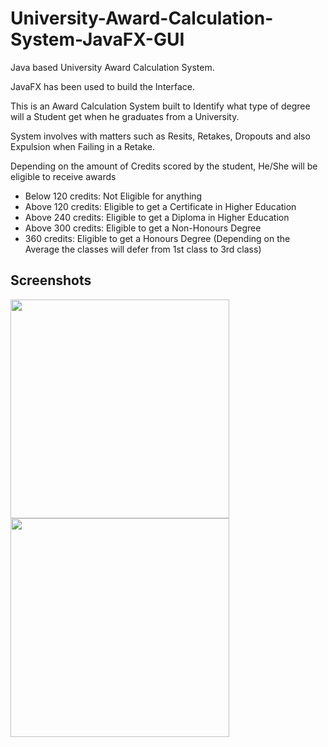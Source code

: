 # University-Award-Calculation-System-JavaFX-GUI

Java based University Award Calculation System. 

JavaFX has been used to build the Interface.

This is an Award Calculation System built to Identify what type of degree will a Student get when he graduates from a University. 

System involves with matters such as Resits, Retakes, Dropouts and also Expulsion when Failing in a Retake.

Depending on the amount of Credits scored by the student, He/She will be eligible to receive awards 
- Below 120 credits: Not Eligible for anything
- Above 120 credits: Eligible to get a Certificate in Higher Education
- Above 240 credits: Eligible to get a Diploma in Higher Education
- Above 300 credits: Eligible to get a Non-Honours Degree
- 360 credits: Eligible to get a Honours Degree (Depending on the Average the classes will defer from 1st class to 3rd class)

## Screenshots

<img src="http://i.imgur.com/R6gdbPE.png" width="350">

<img src="http://i.imgur.com/jcZfIVR.png" width="350">


